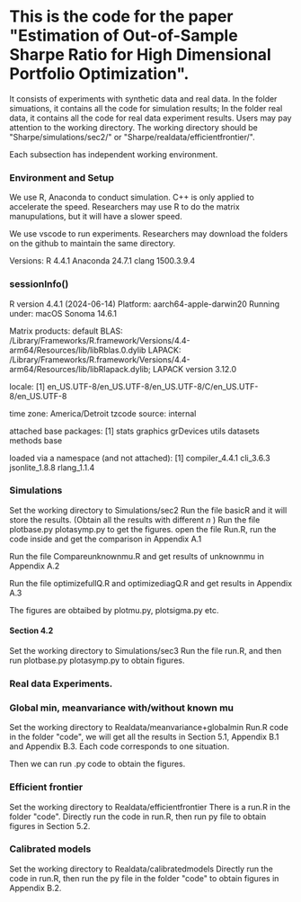 # This is the code for the paper "Estimation of Out-of-Sample Sharpe Ratio for High Dimensional Portfolio Optimization".

It consists of experiments with synthetic data and real data. In the folder simuations, it contains all the code for simulation results; In the folder real data, it contains all the code for real data experiment results. Users may pay attention to the working directory. The working directory should be "Sharpe/simulations/sec2/" or "Sharpe/realdata/efficientfrontier/". 

Each subsection has independent working environment.

### Environment and Setup
We use R, Anaconda to conduct simulation. C++ is only applied to accelerate the speed. Researchers may use R to do the matrix manupulations, but it will have a slower speed.

We use vscode to run experiments. Researchers may download the folders on the github to maintain the same directory.



Versions: 
R 4.4.1 Anaconda 24.7.1 clang 1500.3.9.4

### sessionInfo()
R version 4.4.1 (2024-06-14)
Platform: aarch64-apple-darwin20
Running under: macOS Sonoma 14.6.1

Matrix products: default
BLAS:   /Library/Frameworks/R.framework/Versions/4.4-arm64/Resources/lib/libRblas.0.dylib 
LAPACK: /Library/Frameworks/R.framework/Versions/4.4-arm64/Resources/lib/libRlapack.dylib;  LAPACK version 3.12.0

locale:
[1] en_US.UTF-8/en_US.UTF-8/en_US.UTF-8/C/en_US.UTF-8/en_US.UTF-8

time zone: America/Detroit
tzcode source: internal

attached base packages:
[1] stats     graphics  grDevices utils     datasets  methods   base     

loaded via a namespace (and not attached):
[1] compiler_4.4.1 cli_3.6.3      jsonlite_1.8.8 rlang_1.1.4   


### Simulations

Set the working directory to Simulations/sec2
Run the file basicR and it will store the results. (Obtain all the results with different $n$ )
Run the file plotbase.py plotasymp.py to get the figures.
open the file Run.R, run the code inside and get the comparison in Appendix A.1

Run the file Compareunknownmu.R and get results of unknownmu in Appendix A.2

Run the file optimizefullQ.R and optimizediagQ.R and get results in Appendix A.3

The figures are obtaibed by plotmu.py, plotsigma.py etc.
#### Section 4.2
Set the working directory to Simulations/sec3
Run the file run.R, and then run plotbase.py plotasymp.py to obtain figures.



### Real data Experiments.
### Global min, meanvariance with/without known mu
Set the working directory to Realdata/meanvariance+globalmin
Run.R code in the folder "code", we will get all the results in Section 5.1, Appendix B.1 and Appendix B.3. Each code corresponds to one situation.

Then we can run .py code to obtain the figures.
### Efficient frontier
Set the working directory to Realdata/efficientfrontier
There is a run.R in the folder "code". Directly run the code in run.R, then run py file to obtain figures in Section 5.2.


### Calibrated models
Set the working directory to Realdata/calibratedmodels Directly run the code in run.R, then run the py file in the folder "code" to obtain figures in Appendix B.2.




